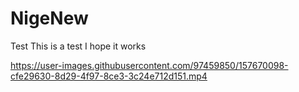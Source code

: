 # NigeNew
Test
This is a test 
I hope it works


https://user-images.githubusercontent.com/97459850/157670098-cfe29630-8d29-4f97-8ce3-3c24e712d151.mp4

